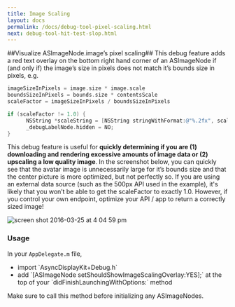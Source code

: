 ```yaml
---
title: Image Scaling
layout: docs
permalink: /docs/debug-tool-pixel-scaling.html
next: debug-tool-hit-test-slop.html
---
```


##Visualize ASImageNode.image’s pixel scaling##
This debug feature adds a red text overlay on the bottom right hand corner of an ASImageNode if (and only if) the image’s size in pixels does not match it’s bounds size in pixels, e.g.

```objective-c
imageSizeInPixels = image.size * image.scale
boundsSizeInPixels = bounds.size * contentsScale
scaleFactor = imageSizeInPixels / boundsSizeInPixels

if (scaleFactor != 1.0) {
      NSString *scaleString = [NSString stringWithFormat:@"%.2fx", scaleFactor];
      _debugLabelNode.hidden = NO;
}
```

This debug feature is useful for **quickly determining if you are (1) downloading and rendering excessive amounts of image data or (2) upscaling a low quality image**. In the screenshot below, you can quickly see that the avatar image is unnecessarily large for it’s bounds size and that the center picture is more optimized, but not perfectly so. If you are using an external data source (such as the 500px API used in the example), it's likely that you won’t be able to get the scaleFactor to exactly 1.0. However, if you control your own endpoint, optimize your API / app to return a correctly sized image!

![screen shot 2016-03-25 at 4 04 59 pm](https://cloud.githubusercontent.com/assets/3419380/14056994/15561daa-f2b1-11e5-9606-59d54d2b5354.png)
### Usage
In your `AppDelegate.m` file, 
<ul>
  <li>import `AsyncDisplayKit+Debug.h`</li>
  <li>add `[ASImageNode setShouldShowImageScalingOverlay:YES];` at the top of your `didFinishLaunchingWithOptions:` method</li>
</ul>
Make sure to call this method before initializing any ASImageNodes.
